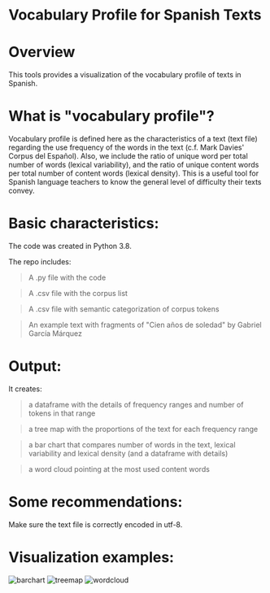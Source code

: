 # Vocabulary Profile for Spanish Texts

# Overview
This tools provides a visualization of the vocabulary profile of texts in Spanish.

# What is "vocabulary profile"?
Vocabulary profile is defined here as the characteristics of a text (text file) regarding the use frequency of the words in the text (c.f. Mark Davies' Corpus del Español). Also, we include the ratio of unique word per total number of words (lexical variability), and the ratio of unique content words per total number of content words (lexical density).  This is a useful tool for Spanish language teachers to know the general level of difficulty their texts convey.

# Basic characteristics:
The code was created in Python 3.8.

The repo includes:
> A .py file with the code

> A .csv file with the corpus list

> A .csv file with semantic categorization of corpus tokens

> An example text with fragments of "Cien años de soledad" by Gabriel García Márquez

# Output:
It creates:

> a dataframe with the details of frequency ranges and number of tokens in that range

> a tree map with the proportions of the text for each frequency range

> a bar chart that compares number of words in the text, lexical variability and lexical density (and a dataframe with details)

> a word cloud pointing at the most used content words

# Some recommendations:
Make sure the text file is correctly encoded in utf-8.

# Visualization examples:
![barchart](https://user-images.githubusercontent.com/20560202/115150264-9ea11600-a035-11eb-8668-81bf6c22e61b.png)
![treemap](https://user-images.githubusercontent.com/20560202/115150276-a791e780-a035-11eb-9d9a-f9265febd8b1.png)
![wordcloud](https://user-images.githubusercontent.com/20560202/115150277-ac569b80-a035-11eb-82f7-0f7257149ff3.png)




